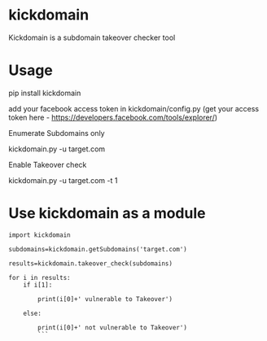 # kickdomain
Kickdomain is a subdomain takeover checker tool

# Usage

pip install kickdomain

add your facebook access token in kickdomain/config.py (get your access token here - https://developers.facebook.com/tools/explorer/)

Enumerate Subdomains only 

kickdomain.py -u target.com 

Enable Takeover check

kickdomain.py -u target.com -t 1

# Use kickdomain as a module

```
import kickdomain

subdomains=kickdomain.getSubdomains('target.com')

results=kickdomain.takeover_check(subdomains)

for i in results:
    if i[1]:

        print(i[0]+' vulnerable to Takeover')

    else:

        print(i[0]+' not vulnerable to Takeover')
        ```
    